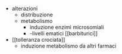 - alterazioni
	- distribuzione
	- metabolismo
		- induzione enzimi microsomiali
		- -livelli ematici [[barbiturici]]
- [[tolleranza crociata]]
	- induzione metabolismo da altri farmaci